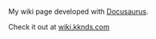 My wiki page developed with [Docusaurus](https://docusaurus.io/). 

Check it out at [wiki.kknds.com](https://wiki.kknds.com)

